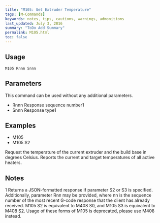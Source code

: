 ```yaml
---
title: "M105: Get Extruder Temperature" 
tags: [M-Commands]
keywords: notes, tips, cautions, warnings, admonitions
last_updated: July 3, 2016
summary: "ToDo Add Summary"
permalink: M105.html
toc: false
---
```



## Usage ##
```
M105 Rnnn Snnn
```

## Parameters ##

This command can be used without any additional parameters.
+ Rnnn Response sequence number1
+ Snnn Response type1

## Examples ##

+ M105
+ M105 S2

Request the temperature of the current extruder and the build base in degrees Celsius. Reports the current and target temperatures of all active heaters.

## Notes ##

1 Returns a JSON-formatted response if parameter S2 or S3 is specified. Additionally, parameter Rnn may be provided, where nn is the sequence number of the most recent G-code response that the client has already received. M105 S2 is equivalent to M408 S0, and M105 S3 is equivalent to M408 S2. Usage of these forms of M105 is deprecated, please use M408 instead.
